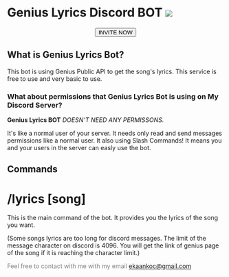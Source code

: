 # Genius Lyrics Discord BOT <img src="https://assets.genius.com/images/apple-touch-icon.png" />

<link rel="preconnect" href="https://fonts.gstatic.com"> 
<link rel="stylesheet" href="https://raw.githubusercontent.com/Darkkandadr/darkkandadr.github.io/master/genius-lyrics/style.css">
<link href="https://fonts.googleapis.com/css2?family=Bebas+Neue&display=swap" rel="stylesheet">

<center><a href="https://discord.com/oauth2/authorize?client_id=907979765909180506&scope=bot&permissions=2147483648"><button>INVITE NOW</button></a></center>

## What is Genius Lyrics Bot?
This bot is using Genius Public API to get the song's lyrics. This service is free to use and very basic to use.
### What about permissions that Genius Lyrics Bot is using on My Discord Server?
**Genius Lyrics BOT** _DOESN'T NEED ANY PERMISSONS._

It's like a normal user of your server. It needs only read and send messages permissions like a normal user. 
It also using Slash Commands! It means you and your users in the server can easly use the bot.

## Commands
# /lyrics [song]
  This is the main command of the bot. It provides you the lyrics of the song you want.
  
  (Some songs lyrics are too long for discord messages. The limit of the message character on discord is 4096. You will get the link of genius page of the song if it is reaching the character limit.)
  


<font color="gray">Feel free to contact with me with my email</font> [ekaankoc@gmail.com](mailto:ekaankoc@gmail.com)
